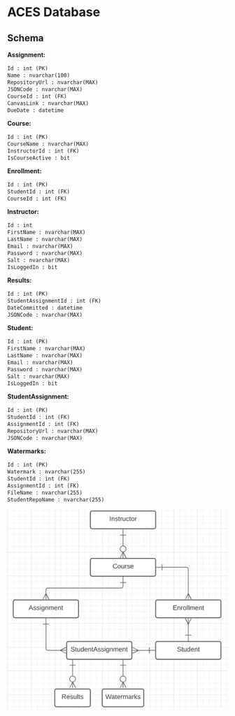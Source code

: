 # ACES Database

## Schema

**Assignment:**

	Id : int (PK)
	Name : nvarchar(100)
	RepositoryUrl : nvarchar(MAX)
	JSONCode : nvarchar(MAX)
	CourseId : int (FK)
	CanvasLink : nvarchar(MAX)
	DueDate : datetime


**Course:**

	Id : int (PK)
	CourseName : nvarchar(MAX)
	InstructorId : int (FK)
	IsCourseActive : bit
	

**Enrollment:**

	Id : int (PK)
	StudentId : int (FK)
	CourseId : int (FK)
	
	
**Instructor:**

	Id : int 
	FirstName : nvarchar(MAX)
	LastName : nvarchar(MAX)
	Email : nvarchar(MAX)
	Password : nvarchar(MAX)
	Salt : nvarchar(MAX)
	IsLoggedIn : bit
	
	
**Results:**

	Id : int (PK)
	StudentAssignmentId : int (FK)
	DateCommitted : datetime
	JSONCode : nvarchar(MAX)
	

**Student:**

	Id : int (PK)
	FirstName : nvarchar(MAX)
	LastName : nvarchar(MAX)
	Email : nvarchar(MAX)
	Password : nvarchar(MAX)
	Salt : nvarchar(MAX)
	IsLoggedIn : bit
	

**StudentAssignment:**

	Id : int (PK)
	StudentId : int (FK)
	AssignmentId : int (FK)
	RepositoryUrl : nvarchar(MAX)
	JSONCode : nvarchar(MAX)
		
		
**Watermarks:**

	Id : int (PK)
	Watermark : nvarchar(255)
	StudentId : int (FK)
	AssignmentId : int (FK)
	FileName : nvarchar(255)
	StudentRepoName : nvarchar(255)
	

![Relationships](../../Images/Relationships.PNG)

